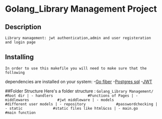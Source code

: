 # Golang_Library Management Project

## Description
	Library management: jwt authentication,admin and user registeration and login page
	
## Installing 
	In order to use this makefile you will need to make sure that the following
dependencies are installed on your system:
	-[Go fiber](https://pkg.go.dev/database/sql)
	-[Postgres sql]()
	-[JWT](https://github.com/golang-jwt/jwt)

##Folder Structure
	Here's a folder structure :
		```
		Golang_Library Management/		#Root dir
		| - handlers				#Functions of Pages
		| - middlewares				#jwt middleware
		| - models				#different user models
		| - repository				#passwordchecking
		| - static				#static files like html&css
		| - main.go				#main function
		```

